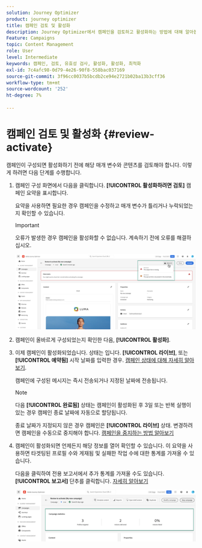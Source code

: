 ```yaml
---
solution: Journey Optimizer
product: journey optimizer
title: 캠페인 검토 및 활성화
description: Journey Optimizer에서 캠페인을 검토하고 활성화하는 방법에 대해 알아봅니다
Feature: Campaigns
topic: Content Management
role: User
level: Intermediate
keywords: 캠페인, 검토, 유효성 검사, 활성화, 활성화, 최적화
exl-id: 7c4afc98-0d79-4e26-90f8-558bac037169
source-git-commit: 3f96cc0037b5bcdb2ce94e2721b02ba13b3cff36
workflow-type: tm+mt
source-wordcount: '252'
ht-degree: 7%

---
```


# 캠페인 검토 및 활성화 {#review-activate}

캠페인이 구성되면 활성화하기 전에 해당 매개 변수와 콘텐츠를 검토해야 합니다. 이렇게 하려면 다음 단계를 수행합니다.

1. 캠페인 구성 화면에서 다음을 클릭합니다. **[!UICONTROL 활성화하려면 검토]** 캠페인 요약을 표시합니다.

   요약을 사용하면 필요한 경우 캠페인을 수정하고 매개 변수가 틀리거나 누락되었는지 확인할 수 있습니다.

   >[!IMPORTANT]
   >
   >오류가 발생한 경우 캠페인을 활성화할 수 없습니다. 계속하기 전에 오류를 해결하십시오.

   ![](assets/create-campaign-alerts.png)

1. 캠페인이 올바르게 구성되었는지 확인한 다음, **[!UICONTROL 활성화]**.

1. 이제 캠페인이 활성화되었습니다. 상태는 입니다. **[!UICONTROL 라이브]**, 또는 **[!UICONTROL 예약됨]** 시작 날짜를 입력한 경우. [캠페인 상태에 대해 자세히 알아보기](get-started-with-campaigns.md#statuses).

   캠페인에 구성된 메시지는 즉시 전송되거나 지정된 날짜에 전송됩니다.

   >[!NOTE]
   >
   >다음 **[!UICONTROL 완료됨]** 상태는 캠페인이 활성화된 후 3일 또는 반복 실행이 있는 경우 캠페인 종료 날짜에 자동으로 할당됩니다.
   >
   >종료 날짜가 지정되지 않은 경우 캠페인은 **[!UICONTROL 라이브]** 상태. 변경하려면 캠페인을 수동으로 중지해야 합니다. [캠페인을 중지하는 방법 알아보기](modify-stop-campaign.md)

1. 캠페인이 활성화되면 언제든지 해당 정보를 열어 확인할 수 있습니다. 이 요약을 사용하면 타겟팅된 프로필 수와 게재됨 및 실패한 작업 수에 대한 통계를 가져올 수 있습니다.

   다음을 클릭하여 전용 보고서에서 추가 통계를 가져올 수도 있습니다. **[!UICONTROL 보고서]** 단추를 클릭합니다. [자세히 알아보기](../reports/campaign-global-report.md)

   ![](assets/create-campaign-summary.png)
